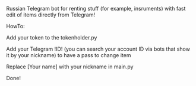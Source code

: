 Russian Telegram bot for renting stuff (for example, insruments) with fast edit of items directly from Telegram! 

HowTo:

Add your token to the tokenholder.py

Add your Telegram !ID! (you can search your account ID via bots that show it by your nickname) to have a pass to change item 

Replace [Your name] with your nickname in main.py

Done!
